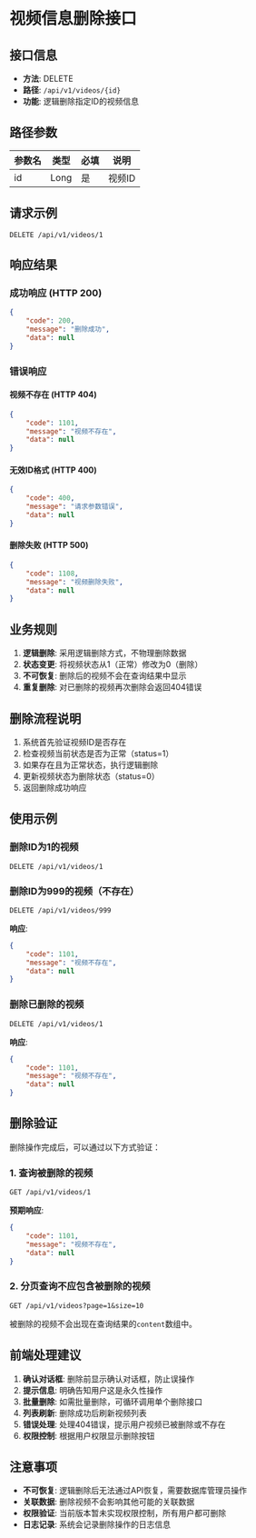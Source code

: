 # 视频信息删除接口

## 接口信息

- **方法**: DELETE
- **路径**: `/api/v1/videos/{id}`
- **功能**: 逻辑删除指定ID的视频信息

## 路径参数

| 参数名 | 类型 | 必填 | 说明 |
|--------|------|------|------|
| id | Long | 是 | 视频ID |

## 请求示例

```http
DELETE /api/v1/videos/1
```

## 响应结果

### 成功响应 (HTTP 200)

```json
{
    "code": 200,
    "message": "删除成功",
    "data": null
}
```

### 错误响应

#### 视频不存在 (HTTP 404)

```json
{
    "code": 1101,
    "message": "视频不存在",
    "data": null
}
```

#### 无效ID格式 (HTTP 400)

```json
{
    "code": 400,
    "message": "请求参数错误",
    "data": null
}
```

#### 删除失败 (HTTP 500)

```json
{
    "code": 1108,
    "message": "视频删除失败",
    "data": null
}
```

## 业务规则

1. **逻辑删除**: 采用逻辑删除方式，不物理删除数据
2. **状态变更**: 将视频状态从1（正常）修改为0（删除）
3. **不可恢复**: 删除后的视频不会在查询结果中显示
4. **重复删除**: 对已删除的视频再次删除会返回404错误

## 删除流程说明

1. 系统首先验证视频ID是否存在
2. 检查视频当前状态是否为正常（status=1）
3. 如果存在且为正常状态，执行逻辑删除
4. 更新视频状态为删除状态（status=0）
5. 返回删除成功响应

## 使用示例

### 删除ID为1的视频

```http
DELETE /api/v1/videos/1
```

### 删除ID为999的视频（不存在）

```http
DELETE /api/v1/videos/999
```

**响应**:
```json
{
    "code": 1101,
    "message": "视频不存在",
    "data": null
}
```

### 删除已删除的视频

```http
DELETE /api/v1/videos/1
```

**响应**:
```json
{
    "code": 1101,
    "message": "视频不存在",
    "data": null
}
```

## 删除验证

删除操作完成后，可以通过以下方式验证：

### 1. 查询被删除的视频

```http
GET /api/v1/videos/1
```

**预期响应**:
```json
{
    "code": 1101,
    "message": "视频不存在",
    "data": null
}
```

### 2. 分页查询不应包含被删除的视频

```http
GET /api/v1/videos?page=1&size=10
```

被删除的视频不会出现在查询结果的`content`数组中。

## 前端处理建议

1. **确认对话框**: 删除前显示确认对话框，防止误操作
2. **提示信息**: 明确告知用户这是永久性操作
3. **批量删除**: 如需批量删除，可循环调用单个删除接口
4. **列表刷新**: 删除成功后刷新视频列表
5. **错误处理**: 处理404错误，提示用户视频已被删除或不存在
6. **权限控制**: 根据用户权限显示删除按钮

## 注意事项

- **不可恢复**: 逻辑删除后无法通过API恢复，需要数据库管理员操作
- **关联数据**: 删除视频不会影响其他可能的关联数据
- **权限验证**: 当前版本暂未实现权限控制，所有用户都可删除
- **日志记录**: 系统会记录删除操作的日志信息 